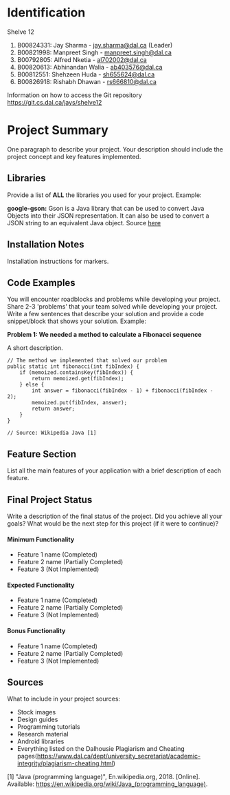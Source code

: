 # Identification

Shelve 12
1. B00824331: Jay Sharma - jay.sharma@dal.ca (Leader)
2. B00821998: Manpreet Singh - manpreet.singh@dal.ca
3. B00792805: Alfred Nketia - al702002@dal.ca
4. B00820613: Abhinandan Walia - ab403576@dal.ca
5. B00812551: Shehzeen Huda - sh655624@dal.ca
6. B00826918: Rishabh Dhawan - rs666810@dal.ca

Information on how to access the Git repository
https://git.cs.dal.ca/jays/shelve12

# Project Summary
One paragraph to describe your project. Your description should include the project concept and key features implemented.

## Libraries
Provide a list of **ALL** the libraries you used for your project. Example:

**google-gson:** Gson is a Java library that can be used to convert Java Objects into their JSON representation. It can also be used to convert a JSON string to an equivalent Java object. Source [here](https://github.com/google/gson)

## Installation Notes
Installation instructions for markers.

## Code Examples
You will encounter roadblocks and problems while developing your project. Share 2-3 'problems' that your team solved while developing your project. Write a few sentences that describe your solution and provide a code snippet/block that shows your solution. Example:

**Problem 1: We needed a method to calculate a Fibonacci sequence**

A short description.
```
// The method we implemented that solved our problem
public static int fibonacci(int fibIndex) {
    if (memoized.containsKey(fibIndex)) {
        return memoized.get(fibIndex);
    } else {
        int answer = fibonacci(fibIndex - 1) + fibonacci(fibIndex - 2);
        memoized.put(fibIndex, answer);
        return answer;
    }
}

// Source: Wikipedia Java [1]
```

## Feature Section
List all the main features of your application with a brief description of each feature.

## Final Project Status
Write a description of the final status of the project. Did you achieve all your goals? What would be the next step for this project (if it were to continue)?

#### Minimum Functionality
- Feature 1 name (Completed)
- Feature 2 name (Partially Completed)
- Feature 3 (Not Implemented)

#### Expected Functionality
- Feature 1 name (Completed)
- Feature 2 name (Partially Completed)
- Feature 3 (Not Implemented)

#### Bonus Functionality
- Feature 1 name (Completed)
- Feature 2 name (Partially Completed)
- Feature 3 (Not Implemented)

## Sources
What to include in your project sources:
- Stock images
- Design guides
- Programming tutorials
- Research material
- Android libraries
- Everything listed on the Dalhousie Plagiarism and Cheating pages(https://www.dal.ca/dept/university_secretariat/academic-integrity/plagiarism-cheating.html)

[1] "Java (programming language)", En.wikipedia.org, 2018. [Online]. Available: https://en.wikipedia.org/wiki/Java_(programming_language).